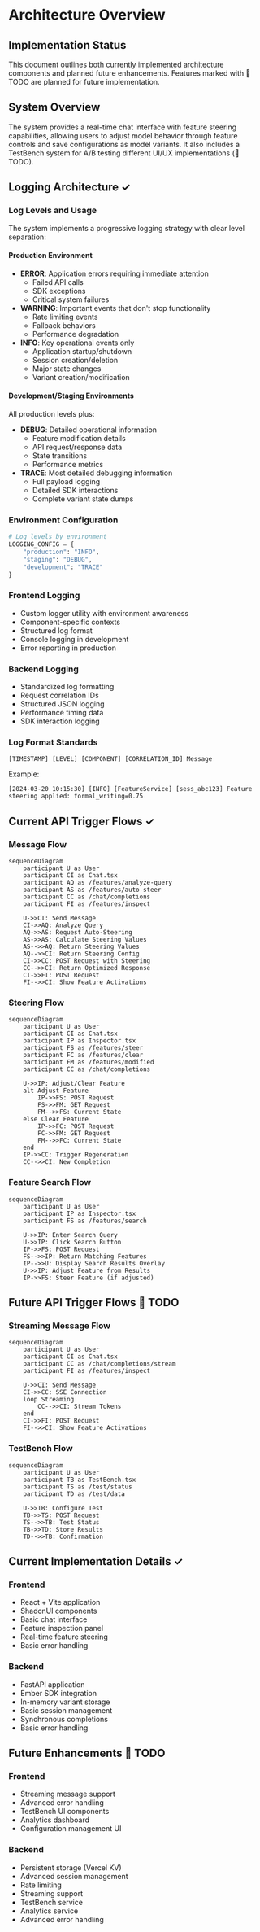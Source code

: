 # Architecture Overview

## Implementation Status

This document outlines both currently implemented architecture components and planned future enhancements. Features marked with 🚧 TODO are planned for future implementation.

## System Overview
The system provides a real-time chat interface with feature steering capabilities, allowing users to adjust model behavior through feature controls and save configurations as model variants. It also includes a TestBench system for A/B testing different UI/UX implementations (🚧 TODO).

## Logging Architecture ✓

### Log Levels and Usage
The system implements a progressive logging strategy with clear level separation:

#### Production Environment
- **ERROR**: Application errors requiring immediate attention
  - Failed API calls
  - SDK exceptions
  - Critical system failures
- **WARNING**: Important events that don't stop functionality
  - Rate limiting events
  - Fallback behaviors
  - Performance degradation
- **INFO**: Key operational events only
  - Application startup/shutdown
  - Session creation/deletion
  - Major state changes
  - Variant creation/modification

#### Development/Staging Environments
All production levels plus:
- **DEBUG**: Detailed operational information
  - Feature modification details
  - API request/response data
  - State transitions
  - Performance metrics
- **TRACE**: Most detailed debugging information
  - Full payload logging
  - Detailed SDK interactions
  - Complete variant state dumps

### Environment Configuration
```python
# Log levels by environment
LOGGING_CONFIG = {
    "production": "INFO",
    "staging": "DEBUG",
    "development": "TRACE"
}
```

### Frontend Logging
- Custom logger utility with environment awareness
- Component-specific contexts
- Structured log format
- Console logging in development
- Error reporting in production

### Backend Logging
- Standardized log formatting
- Request correlation IDs
- Structured JSON logging
- Performance timing data
- SDK interaction logging

### Log Format Standards
```
[TIMESTAMP] [LEVEL] [COMPONENT] [CORRELATION_ID] Message
```

Example:
```
[2024-03-20 10:15:30] [INFO] [FeatureService] [sess_abc123] Feature steering applied: formal_writing=0.75
```

## Current API Trigger Flows ✓

### Message Flow
```mermaid
sequenceDiagram
    participant U as User
    participant CI as Chat.tsx
    participant AQ as /features/analyze-query
    participant AS as /features/auto-steer
    participant CC as /chat/completions
    participant FI as /features/inspect
    
    U->>CI: Send Message
    CI->>AQ: Analyze Query
    AQ->>AS: Request Auto-Steering
    AS->>AS: Calculate Steering Values
    AS-->>AQ: Return Steering Values
    AQ-->>CI: Return Steering Config
    CI->>CC: POST Request with Steering
    CC-->>CI: Return Optimized Response
    CI->>FI: POST Request
    FI-->>CI: Show Feature Activations
```

### Steering Flow
```mermaid
sequenceDiagram
    participant U as User
    participant CI as Chat.tsx
    participant IP as Inspector.tsx
    participant FS as /features/steer 
    participant FC as /features/clear
    participant FM as /features/modified 
    participant CC as /chat/completions
    
    U->>IP: Adjust/Clear Feature
    alt Adjust Feature
        IP->>FS: POST Request
        FS->>FM: GET Request
        FM-->>FS: Current State
    else Clear Feature
        IP->>FC: POST Request
        FC->>FM: GET Request
        FM-->>FC: Current State
    end
    IP->>CC: Trigger Regeneration
    CC-->>CI: New Completion
```

### Feature Search Flow
```mermaid
sequenceDiagram
    participant U as User
    participant IP as Inspector.tsx
    participant FS as /features/search
    
    U->>IP: Enter Search Query
    U->>IP: Click Search Button
    IP->>FS: POST Request
    FS-->>IP: Return Matching Features
    IP-->>U: Display Search Results Overlay
    U->>IP: Adjust Feature from Results
    IP->>FS: Steer Feature (if adjusted)
```


## Future API Trigger Flows 🚧 TODO

### Streaming Message Flow
```mermaid
sequenceDiagram
    participant U as User
    participant CI as Chat.tsx
    participant CC as /chat/completions/stream
    participant FI as /features/inspect
    
    U->>CI: Send Message
    CI->>CC: SSE Connection
    loop Streaming
        CC-->>CI: Stream Tokens
    end
    CI->>FI: POST Request
    FI-->>CI: Show Feature Activations
```
### TestBench Flow
```mermaid
sequenceDiagram
    participant U as User
    participant TB as TestBench.tsx
    participant TS as /test/status
    participant TD as /test/data
    
    U->>TB: Configure Test
    TB->>TS: POST Request
    TS-->>TB: Test Status
    TB->>TD: Store Results
    TD-->>TB: Confirmation
```
## Current Implementation Details ✓

### Frontend
- React + Vite application
- ShadcnUI components
- Basic chat interface
- Feature inspection panel
- Real-time feature steering
- Basic error handling

### Backend
- FastAPI application
- Ember SDK integration
- In-memory variant storage
- Basic session management
- Synchronous completions
- Basic error handling

## Future Enhancements 🚧 TODO

### Frontend
- Streaming message support
- Advanced error handling
- TestBench UI components
- Analytics dashboard
- Configuration management UI

### Backend
- Persistent storage (Vercel KV)
- Advanced session management
- Rate limiting
- Streaming support
- TestBench service
- Analytics service
- Advanced error handling


